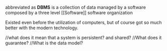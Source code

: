 abbreviated as **DBMS**
is a collection of data managed by a software
composed by a three level [[Software]] software organization

Existed even before the utilization of computers, but of course got so much better with the modern technology.

//what does it mean that a system is persistent? and shared?
//What does it guarantee?
//What is the data model?

